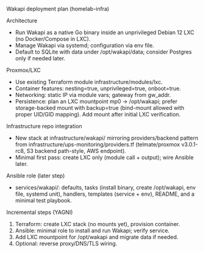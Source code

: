 Wakapi deployment plan (homelab-infra)

Architecture
- Run Wakapi as a native Go binary inside an unprivileged Debian 12 LXC (no Docker/Compose in LXC).
- Manage Wakapi via systemd; configuration via env file.
- Default to SQLite with data under /opt/wakapi/data; consider Postgres only if needed later.

Proxmox/LXC
- Use existing Terraform module infrastructure/modules/lxc.
- Container features: nesting=true, unprivileged=true, onboot=true.
- Networking: static IP via module vars; gateway from gw_addr.
- Persistence: plan an LXC mountpoint mp0 -> /opt/wakapi; prefer storage-backed mount with backup=true (bind-mount allowed with proper UID/GID mapping). Add mount after initial LXC verification.

Infrastructure repo integration
- New stack at infrastructure/wakapi/ mirroring providers/backend pattern from infrastructure/ups-monitoring/providers.tf (telmate/proxmox v3.0.1-rc8, S3 backend path-style, AWS endpoint).
- Minimal first pass: create LXC only (module call + output); wire Ansible later.

Ansible role (later step)
- services/wakapi/: defaults, tasks (install binary, create /opt/wakapi, env file, systemd unit), handlers, templates (service + env), README, and a minimal test playbook.

Incremental steps (YAGNI)
1) Terraform: create LXC stack (no mounts yet), provision container.
2) Ansible: minimal role to install and run Wakapi; verify service.
3) Add LXC mountpoint for /opt/wakapi and migrate data if needed.
4) Optional: reverse proxy/DNS/TLS wiring.

